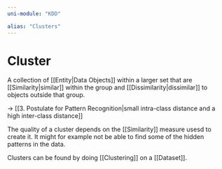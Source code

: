 ```yaml
---
uni-module: "KDD"

alias: "Clusters"
---
```

# Cluster

A collection of [[Entity|Data Objects]] within a larger set that are [[Similarity|similar]] within the group and [[Dissimilarity|dissimilar]] to objects outside that group.

→ [[3. Postulate for Pattern Recognition|small intra-class distance and a high inter-class distance]]

The quality of a cluster depends on the [[Similarity]] measure usesd to create it. It might for example not be able to find some of the hidden patterns in the data.

Clusters can be found by doing [[Clustering]] on a [[Dataset]].

